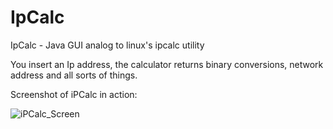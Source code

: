 # IpCalc
IpCalc - Java GUI analog to linux's ipcalc utility

You insert an Ip address, the calculator returns binary conversions, network address and all sorts of things.

Screenshot of iPCalc in action:

![iPCalc_Screen](https://user-images.githubusercontent.com/26527575/91854051-68a85080-ec63-11ea-89a2-3c4dadd38c77.png)
